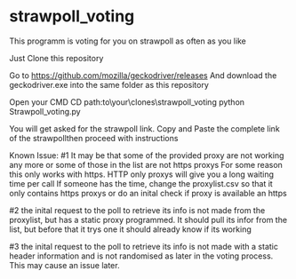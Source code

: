 # strawpoll_voting
This programm is voting for you on strawpoll as often as you like


Just Clone this repository

Go to https://github.com/mozilla/geckodriver/releases
And download the geckodriver.exe into the same folder as this repository

Open your CMD
CD path:to\your\clones\strawpoll_voting
python Strawpoll_voting.py


You will get asked for the strawpoll link.
Copy and Paste the complete link of the strawpollthen proceed with instructions


Known Issue:
#1
It may be that some of the provided proxy are not working any more or some of those in the list are not https proxys
For some reason this only works with https. HTTP only proxys will give you a long waiting time per call
If someone has the time, change the proxylist.csv so that it only contains https proxys or do an inital check if proxy is available an https

#2
the inital request to the poll to retrieve its info is not made from the proxylist, but has a static proxy programmed.
It should pull its infor from the list, but before that it trys one it should already know if its working

#3
the inital request to the poll to retrieve its info is not made with a static header information and is not randomised as later
in the voting process. This may cause an issue later.